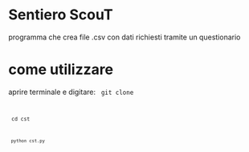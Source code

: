 # Sentiero ScouT
programma che crea file .csv con dati richiesti 
tramite un questionario 

# come utilizzare
aprire terminale e digitare:
<code> git clone 
  
<code> cd cst 
  
<code> python cst.py 
